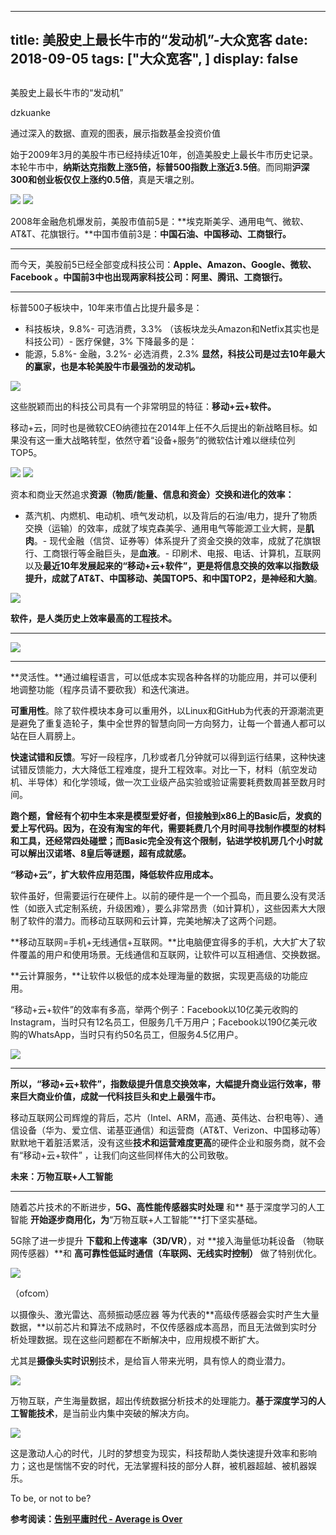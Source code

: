 
---
title:   美股史上最长牛市的“发动机”-大众宽客
date: 2018-09-05
tags: ["大众宽客", ]
display: false
---


## 



美股史上最长牛市的“发动机”




dzkuanke




通过深入的数据、直观的图表，展示指数基金投资价值


始于2009年3月的美股牛市已经持续近10年，创造美股史上最长牛市历史记录。本轮牛市中，**纳斯达克指数上涨5倍，标普500指数上涨近3.5倍**。而同期**沪深300和创业板仅仅上涨约0.5倍**，真是天壤之别。



<img class="" data-copyright="0" data-ratio="0.7079136690647482" data-s="300,640" src="https://mmbiz.qpic.cn/mmbiz_png/PKw3FQPmhIhooBROVwvibbyEpWszW9zVS4aiablE9uK1rVRMvjwIurn1c4VUI3ibOaGSuq1dic3eQDSGJOCkUbbPkw/640?wx_fmt=png" data-type="png" data-w="1390" style="white-space: normal;"/>



<img class="" data-copyright="0" data-ratio="0.8064516129032258" data-s="300,640" src="https://mmbiz.qpic.cn/mmbiz_png/PKw3FQPmhIhooBROVwvibbyEpWszW9zVS6fc43r6mp4b6kR65DJKicu00icLssWdUG7IicMiamzROcsclrDRd3ILUibQ/640?wx_fmt=png" data-type="png" data-w="620" style=""/>



2008年金融危机爆发前，美股市值前5是：**埃克斯美孚、通用电气、微软、AT&amp;T、花旗银行。**中国市值前3是：**中国石油、中国移动、工商银行。**

****

而今天，美股前5已经全部变成科技公司：**Apple、Amazon、Google、微软、Facebook **。中国前3中也出现两家科技公司：**阿里、腾讯、工商银行。******

****

标普500子板块中，10年来市值占比提升最多是：
- 科技板块，9.8%- 可选消费，3.3% （该板块龙头Amazon和Netfix其实也是科技公司）- 医疗保健，3%
下降最多的是：
- 能源，5.8%- 金融，3.2%- 必选消费，2.3%
**显然，科技公司是过去10年最大的赢家，也是本轮美股牛市最强劲的发动机。**



<img class="" data-copyright="0" data-ratio="2.483425414364641" data-s="300,640" src="https://mmbiz.qpic.cn/mmbiz_png/PKw3FQPmhIhooBROVwvibbyEpWszW9zVStjp5CMgicdI1VErpFlSsvvgqyjwa85Te10dqv4C9lrHvZ36icVLicd0NQ/640?wx_fmt=png" data-type="png" data-w="724"/>



这些脱颖而出的科技公司具有一个非常明显的特征：**移动+云+软件。**



移动+云，同时也是微软CEO纳德拉在2014年上任不久后提出的新战略目标。如果没有这一重大战略转型，依然守着“设备+服务”的微软估计难以继续位列TOP5。



<img class="" data-copyright="0" data-ratio="0.55" data-s="300,640" src="https://mmbiz.qpic.cn/mmbiz_png/PKw3FQPmhIjmX9TV1kJZjsXEozwZF4xkh0WBOYuy4VdzwoEmqsSOdy0l1CsI29NB1IJ3txhweuwsFB4jZRyFwA/640?wx_fmt=png" data-type="png" data-w="800" style=""/>

<img class="" data-copyright="0" data-ratio="0.5734375" data-s="300,640" src="https://mmbiz.qpic.cn/mmbiz_png/PKw3FQPmhIjmX9TV1kJZjsXEozwZF4xkJdYnyywT98XFQRd76OyTLYpZNLTXL8bQmRibeFOjs11A5xbIGuPdDLw/640?wx_fmt=png" data-type="png" data-w="1280" style=""/>





资本和商业天然追求**资源（物质/能量、信息和资金）交换和进化的效率：**
- 蒸汽机、内燃机、电动机、喷气发动机，以及背后的石油/电力，提升了物质交换（运输）的效率，成就了埃克森美孚、通用电气等能源工业大鳄，是**肌肉**。- 现代金融（信贷、证券等）体系提升了资金交换的效率，成就了花旗银行、工商银行等金融巨头，是**血液**。- 印刷术、电报、电话、计算机，互联网以及**最近10年发展起来的“移动+云+软件”，更是将信息交换的效率以指数级提升，**成就了AT&amp;T、中国移动、美国TOP5、和中国TOP2，是**神经和大脑**。
<img class="" data-copyright="0" data-ratio="0.7322222222222222" data-s="300,640" src="https://mmbiz.qpic.cn/mmbiz_jpg/PKw3FQPmhIh1IujLDIic0ZHOM2yxgT6qP7PIhQm4058O1PpiaTcxN2meiaWw7GYpeiaQdlxxZVDQkF2sfzibGD5ibCXw/640?wx_fmt=jpeg" data-type="jpeg" data-w="900" style=""/>





**软件，是人类历史上效率最高的工程技术。**

****

**<img class="" data-copyright="0" data-ratio="0.7222222222222222" data-s="300,640" src="https://mmbiz.qpic.cn/mmbiz_jpg/PKw3FQPmhIh1IujLDIic0ZHOM2yxgT6qPDyGlZNoa6auNhaicz2aQ6dLwfphrcy0Zp6XyxpBo8UasxpuN1eRsW7A/640?wx_fmt=jpeg" data-type="jpeg" data-w="900" style="white-space: normal;"/>**

****

**灵活性。**通过编程语言，可以低成本实现各种各样的功能应用，并可以便利地调整功能（程序员请不要砍我）和迭代演进。



**可重用性**。除了软件模块本身可以重用外，以Linux和GitHub为代表的开源潮流更是避免了重复造轮子，集中全世界的智慧向同一方向努力，让每一个普通人都可以站在巨人肩膀上。



**快速试错和反馈**。写好一段程序，几秒或者几分钟就可以得到运行结果，这种快速试错反馈能力，大大降低工程难度，提升工程效率。对比一下，材料（航空发动机、半导体）和化学领域，做一次工业级产品实验或验证需要耗费数周甚至数月时间。



**跑个题，曾经有个初中生本来是模型爱好者，但接触到x86上的Basic后，发疯的爱上写代码。因为，在没有淘宝的年代，需要耗费几个月时间寻找制作模型的材料和工具，还经常四处碰壁；而Basic完全没有这个限制，钻进学校机房几个小时就可以解出汉诺塔、8皇后等谜题，超有成就感。**





**“移动+云”，扩大软件应用范围，降低软件应用成本。**



软件虽好，但需要运行在硬件上。以前的硬件是一个一个孤岛，而且要么没有灵活性（如嵌入式定制系统，升级困难），要么非常昂贵（如计算机），这些因素大大限制了软件的潜力。而移动互联网和云计算，完美地解决了这两个问题。



**移动互联网=手机+无线通信+互联网。**比电脑便宜得多的手机，大大扩大了软件覆盖的用户和使用场景。无线通信和互联网，让软件可以互相通信、交换数据。



**云计算服务，**让软件以极低的成本处理海量的数据，实现更高级的功能应用。



“移动+云+软件”的效率有多高，举两个例子：Facebook以10亿美元收购的Instagram，当时只有12名员工，但服务几千万用户；Facebook以190亿美元收购的WhatsApp，当时只有约50名员工，但服务4.5亿用户。

<img class="" data-copyright="0" data-ratio="1" data-s="300,640" src="https://mmbiz.qpic.cn/mmbiz_jpg/PKw3FQPmhIh1IujLDIic0ZHOM2yxgT6qP3wXPpsdYGsYvntVUsBxpvxwagztP6CWjwTpVRiaz1B3CsR6Nxvq53ng/640?wx_fmt=jpeg" data-type="jpeg" data-w="817" style=""/>

****

**所以，“移动+云+软件”，指数级提升信息交换效率，大幅提升商业运行效率，带来巨大商业价值，成就一代科技巨头和史上最强牛市。**



移动互联网公司辉煌的背后，芯片（Intel、ARM，高通、英伟达、台积电等）、通信设备（华为、爱立信、诺基亚通信）和运营商（AT&amp;T、Verizon、中国移动等）默默地干着脏活累活，没有这些**技术和运营难度更高**的硬件企业和服务商，就不会有“移动+云+软件” ，让我们向这些同样伟大的公司致敬。





**未来：万物互联+人工智能**

****

随着芯片技术的不断进步，**5G、高性能传感器实时处理** 和** 基于深度学习的人工智能&nbsp;**开始逐步商用化，为**“万物互联+人工智能”**打下坚实基础。



5G除了进一步提升&nbsp;**下载和上传速率（3D/VR）**，对&nbsp;**接入海量低功耗设备 （物联网传感器）**和&nbsp;**高可靠性低延时通信（车联网、无线实时控制）**&nbsp;做了特别优化。

<img class="" data-copyright="0" data-ratio="0.45234375" data-s="300,640" src="https://mmbiz.qpic.cn/mmbiz_jpg/PKw3FQPmhIh1IujLDIic0ZHOM2yxgT6qPbLzpetgrHC2na5XsqHdDp8LuibLlEAAzDfCR6BpsWWwuXQ0h0QiaEWgA/640?wx_fmt=jpeg" data-type="jpeg" data-w="1280" style=""/>

（ofcom）



以摄像头、激光雷达、高频振动感应器 等为代表的**高级传感器会实时产生大量数据，**以前芯片和算法不成熟时，不仅传感器成本高昂，而且无法做到实时分析处理数据。现在这些问题都在不断解决中，应用规模不断扩大。



尤其是**摄像头实时识别**技术，是给盲人带来光明，具有惊人的商业潜力。



<img class="" data-copyright="0" data-ratio="0.5773195876288659" data-s="300,640" src="https://mmbiz.qpic.cn/mmbiz_jpg/PKw3FQPmhIh1IujLDIic0ZHOM2yxgT6qPtibdVTJwhyzKyST6t31B0CnmST4qibEVhYhKiaicg1TtAIsCoiaKhEicibgcg/640?wx_fmt=jpeg" data-type="jpeg" data-w="970" style=""/>



万物互联，产生海量数据，超出传统数据分析技术的处理能力。**基于深度学习的人工智能技术**，是当前业内集中突破的解决方向。

<img class="" data-copyright="0" data-ratio="0.724609375" data-s="300,640" src="https://mmbiz.qpic.cn/mmbiz_png/PKw3FQPmhIh1IujLDIic0ZHOM2yxgT6qPsQyfcibknRickghJ2iaZ6ThzUBOtYAibSTxO8Fib927CKuu4gMz5ZBzGsvA/640?wx_fmt=png" data-type="png" data-w="1024" style=""/>





这是激动人心的时代，儿时的梦想变为现实，科技帮助人类快速提升效率和影响力；这也是惴惴不安的时代，无法掌握科技的部分人群，被机器超越、被机器娱乐。



To be, or not to be?





**参考阅读：**[**告别平庸时代 - Average is Over**](http://mp.weixin.qq.com/s?__biz=MzAwMTc1MDcwNw==&amp;mid=2648271966&amp;idx=1&amp;sn=86dff0506c7c0dfdca1f7b8756595906&amp;chksm=82f92f82b58ea694f03e4c9eb05438b791b8b7212ad6e9ad97aa6459b7ac4c53f1ee048fe934&amp;scene=21#wechat_redirect)








